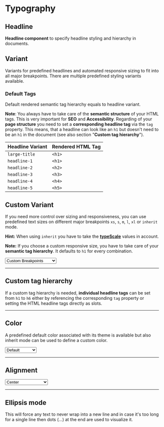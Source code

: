 # Typography

## Headline

**Headline component** to specify headline styling and hierarchy in documents.

## Variant
Variants for predefined headlines and automated responsive sizing to fit into all major breakpoints. 
There are multiple predefined styling variants available. 

<Playground :markup="variant" :config="config"></Playground>

### Default Tags
Default rendered semantic tag hierarchy equals to headline variant.

**Note**: You always have to take care of the **semantic structure** of your HTML tags. This is very important for **SEO** and **Accessibility**.
Regarding of your **page structure** you need to set a **corresponding headline tag** via the `tag` property. This means, that a headline can look like an `h1` but doesn't need to be an `h1` in the document (see also section "**Custom tag hierarchy**").

| Headline Variant | Rendered HTML Tag |
| ---------------- | ----------------- |
| `large-title`    | `<h1>`            |
| `headline-1`     | `<h1>`            |
| `headline-2`     | `<h2>`            |
| `headline-3`     | `<h3>`            |
| `headline-4`     | `<h4>`            |
| `headline-5`     | `<h5>`            |

## Custom Variant
If you need more control over sizing and responsiveness, you can use predefined text sizes on different major breakpoints `xs`, `s`, `m`, `l`, `xl` or `inherit` mode.

**Hint:** When using `inherit` you have to take the **[typeScale](/components/typography/usage)** values in account.

**Note:** If you choose a custom responsive size, you have to take care of your **semantic tag hierarchy**. It defaults to `h1` for every combination.

<Playground :markup="customVariantMarkup" :config="config">
 <select v-model="customVariant">
    <option disabled>Select an custom variant</option>
    <option value="{ base: 'small', l: 'medium' }" selected>Custom Breakpoints</option>
    <option value="inherit">Inherit</option>
  </select>
</Playground>

---

## Custom tag hierarchy
If a custom tag hierarchy is needed, **individual headline tags** can be set from `h1` to `h6` either by referencing the corresponding `tag` property or setting the HTML headline tags directly as slots. 

<Playground :markup="customTagHierarchy" :config="config"></Playground>

---

## Color
A predefined default color associated with its theme is available but also inherit mode can be used to define a custom color.

<Playground :markup="colorMarkup" :config="config">
  <select @change="color = $event.target.value">
    <option disabled>Select a color</option>
    <option value="default" selected>Default</option>
    <option value="inherit">Inherit</option>
  </select>
</Playground>

---

## Alignment

<Playground :markup="alignment" :config="config">
  <select @change="align = $event.target.value">
    <option disabled>Select an alignment</option>
    <option value="left">Left</option>
    <option value="center" selected>Center</option>
    <option value="right">Right</option>
  </select>
</Playground>

---

## Ellipsis mode
This will force any text to never wrap into a new line and in case it's too long for a single line then dots (…) at the end are used to visualize it.

<Playground :markup="ellipsisMode" :config="config"></Playground>

<script lang="ts">
  import Vue from 'vue';
  import Component from 'vue-class-component';
  import {HEADLINE_VARIANTS} from './headline-utils';
  
  const sentence = 'The quick brown fox jumps over the lazy dog';
  
  @Component
  export default class Code extends Vue {
    config = { themeable: true };

    customVariant = "{ base: 'small', l: 'medium' }";
    color = 'default';
    align = 'center';

    variant = HEADLINE_VARIANTS.map((item) => `<p-headline variant="${item}">${sentence}</p-headline>`).join('\n');

    get customVariantMarkup() {
      const style = this.customVariant === 'inherit' ? ' style="font-size: 3.75rem;"' : '';
      return `<p-headline variant="${this.customVariant}"${style}>${sentence}</p-headline>`;
    }

    customTagHierarchy =
`<p-headline variant="headline-1" tag="h3">${sentence}</p-headline>
<p-headline variant="headline-3" tag="h1">${sentence}</p-headline>
<p-headline variant="headline-1">
  <h3>${sentence}</h3>
</p-headline>
<p-headline variant="headline-3">
  <h1>${sentence}</h1>
</p-headline>`;

    get colorMarkup() {
      const style = this.color === 'inherit' ? ' style="color: deeppink;"' : '';
      return `<p-headline variant="headline-3" color="${this.color}"${style}>${sentence}</p-headline>`
    }
 
    get alignment() {
      return `<p-headline variant="headline-3" align="${this.align}">${sentence}</p-headline>`;
    }
    
    ellipsisMode =
`<p-headline variant="headline-3" ellipsis="true">Lorem ipsum dolor sit amet, consetetur sadipscing elitr, sed diam nonumy eirmod tempor invidunt ut labore et dolore magna aliquyam erat, sed diam voluptua. At vero eos et accusam et justo duo dolores et ea rebum.</p-headline>`;
  }
</script>